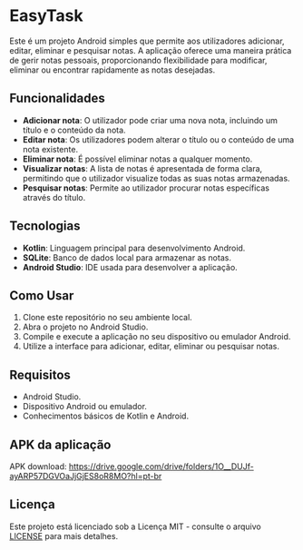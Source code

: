 # EasyTask

Este é um projeto Android simples que permite aos utilizadores adicionar, editar, eliminar e pesquisar notas. A aplicação oferece uma maneira prática de gerir notas pessoais, proporcionando flexibilidade para modificar, eliminar ou encontrar rapidamente as notas desejadas.

## Funcionalidades

- **Adicionar nota**: O utilizador pode criar uma nova nota, incluindo um título e o conteúdo da nota.
- **Editar nota**: Os utilizadores podem alterar o título ou o conteúdo de uma nota existente.
- **Eliminar nota**: É possível eliminar notas a qualquer momento.
- **Visualizar notas**: A lista de notas é apresentada de forma clara, permitindo que o utilizador visualize todas as suas notas armazenadas.
- **Pesquisar notas**: Permite ao utilizador procurar notas específicas através do título.

## Tecnologias

- **Kotlin**: Linguagem principal para desenvolvimento Android.
- **SQLite**: Banco de dados local para armazenar as notas.
- **Android Studio**: IDE usada para desenvolver a aplicação.

## Como Usar

1. Clone este repositório no seu ambiente local.
2. Abra o projeto no Android Studio.
3. Compile e execute a aplicação no seu dispositivo ou emulador Android.
4. Utilize a interface para adicionar, editar, eliminar ou pesquisar notas.

## Requisitos

- Android Studio.
- Dispositivo Android ou emulador.
- Conhecimentos básicos de Kotlin e Android.

## APK da aplicação

APK download: <https://drive.google.com/drive/folders/1O__DUJf-ayARP57DGVOaJjGjES8oR8MO?hl=pt-br>

## Licença

Este projeto está licenciado sob a Licença MIT - consulte o arquivo [LICENSE](LICENSE) para mais detalhes.
